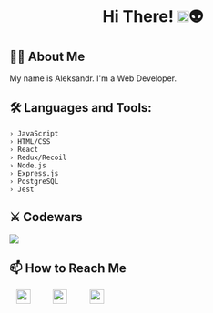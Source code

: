 <h1 align="center">Hi There! <img src="https://media.giphy.com/media/hvRJCLFzcasrR4ia7z/giphy.gif" width="20">👽</h1>

## 👨‍💻 About Me
<p>My name is Aleksandr.
I'm a Web Developer.
</p>

## 🛠 Languages and Tools:
```console
› JavaScript
› HTML/CSS
› React
› Redux/Recoil
› Node.js
› Express.js
› PostgreSQL
› Jest
```

## ⚔️ Codewars 
<a href="https://www.codewars.com/users/innerempaya" target="_blank"> <img src="https://www.codewars.com/users/innerempaya/badges/large"/> </a>

## 📫 How to Reach Me
&nbsp;&nbsp;
[<img src="https://cdn-icons-png.flaticon.com/512/3031/3031693.png" width="25" height="25"/>](mailto:aleksandrattle@gmail.com)
&nbsp;&nbsp;&nbsp;&nbsp;&nbsp;&nbsp;&nbsp;&nbsp;
[<img src="https://cdn-icons-png.flaticon.com/512/906/906377.png" width="25" height="25"/>](https://t.me/innerempaya)
&nbsp;&nbsp;&nbsp;&nbsp;&nbsp;&nbsp;&nbsp;&nbsp;
[<img src="https://cdn-icons-png.flaticon.com/512/1377/1377213.png" width="25" height="25"/>](https://www.linkedin.com/in/aleksandr-tsyganov-a44476252/)



